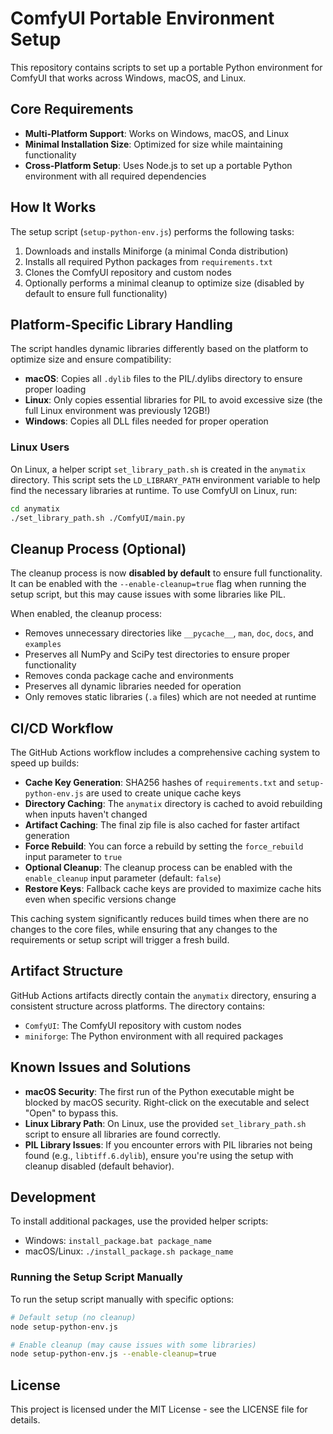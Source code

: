 # ComfyUI Portable Environment Setup

This repository contains scripts to set up a portable Python environment for ComfyUI that works across Windows, macOS, and Linux.

## Core Requirements

- **Multi-Platform Support**: Works on Windows, macOS, and Linux
- **Minimal Installation Size**: Optimized for size while maintaining functionality
- **Cross-Platform Setup**: Uses Node.js to set up a portable Python environment with all required dependencies

## How It Works

The setup script (`setup-python-env.js`) performs the following tasks:

1. Downloads and installs Miniforge (a minimal Conda distribution)
2. Installs all required Python packages from `requirements.txt`
3. Clones the ComfyUI repository and custom nodes
4. Optionally performs a minimal cleanup to optimize size (disabled by default to ensure full functionality)

## Platform-Specific Library Handling

The script handles dynamic libraries differently based on the platform to optimize size and ensure compatibility:

- **macOS**: Copies all `.dylib` files to the PIL/.dylibs directory to ensure proper loading
- **Linux**: Only copies essential libraries for PIL to avoid excessive size (the full Linux environment was previously 12GB!)
- **Windows**: Copies all DLL files needed for proper operation

### Linux Users

On Linux, a helper script `set_library_path.sh` is created in the `anymatix` directory. This script sets the `LD_LIBRARY_PATH` environment variable to help find the necessary libraries at runtime. To use ComfyUI on Linux, run:

```bash
cd anymatix
./set_library_path.sh ./ComfyUI/main.py
```

## Cleanup Process (Optional)

The cleanup process is now **disabled by default** to ensure full functionality. It can be enabled with the `--enable-cleanup=true` flag when running the setup script, but this may cause issues with some libraries like PIL.

When enabled, the cleanup process:

- Removes unnecessary directories like `__pycache__`, `man`, `doc`, `docs`, and `examples`
- Preserves all NumPy and SciPy test directories to ensure proper functionality
- Removes conda package cache and environments
- Preserves all dynamic libraries needed for operation
- Only removes static libraries (`.a` files) which are not needed at runtime

## CI/CD Workflow

The GitHub Actions workflow includes a comprehensive caching system to speed up builds:

- **Cache Key Generation**: SHA256 hashes of `requirements.txt` and `setup-python-env.js` are used to create unique cache keys
- **Directory Caching**: The `anymatix` directory is cached to avoid rebuilding when inputs haven't changed
- **Artifact Caching**: The final zip file is also cached for faster artifact generation
- **Force Rebuild**: You can force a rebuild by setting the `force_rebuild` input parameter to `true`
- **Optional Cleanup**: The cleanup process can be enabled with the `enable_cleanup` input parameter (default: `false`)
- **Restore Keys**: Fallback cache keys are provided to maximize cache hits even when specific versions change

This caching system significantly reduces build times when there are no changes to the core files, while ensuring that any changes to the requirements or setup script will trigger a fresh build.

## Artifact Structure

GitHub Actions artifacts directly contain the `anymatix` directory, ensuring a consistent structure across platforms. The directory contains:

- `ComfyUI`: The ComfyUI repository with custom nodes
- `miniforge`: The Python environment with all required packages

## Known Issues and Solutions

- **macOS Security**: The first run of the Python executable might be blocked by macOS security. Right-click on the executable and select "Open" to bypass this.
- **Linux Library Path**: On Linux, use the provided `set_library_path.sh` script to ensure all libraries are found correctly.
- **PIL Library Issues**: If you encounter errors with PIL libraries not being found (e.g., `libtiff.6.dylib`), ensure you're using the setup with cleanup disabled (default behavior).

## Development

To install additional packages, use the provided helper scripts:

- Windows: `install_package.bat package_name`
- macOS/Linux: `./install_package.sh package_name`

### Running the Setup Script Manually

To run the setup script manually with specific options:

```bash
# Default setup (no cleanup)
node setup-python-env.js

# Enable cleanup (may cause issues with some libraries)
node setup-python-env.js --enable-cleanup=true
```

## License

This project is licensed under the MIT License - see the LICENSE file for details. 